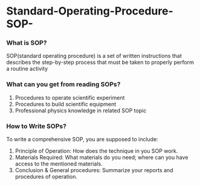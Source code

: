 # Standard-Operating-Procedure-SOP-
### What is SOP?
  SOP(standard operating procedure) is a set of written instructions that describes the step-by-step process that must be taken to properly perform a routine activity
### What can you get from reading SOPs?
  1. Procedures to operate scientific experiment
  2. Procedures to build scientific equipment
  3. Professional physics knowledge in related SOP topic
### How to Write SOPs?
  To write a comprehensive SOP, you are supposed to include:
1. Principle of Operation: How does the technique in you SOP work.
2. Materials Required: What materials do you need; where can you have access to the mentioned materials.
3. Conclusion & General procedures: Summarize your reports and procedures of operation.
